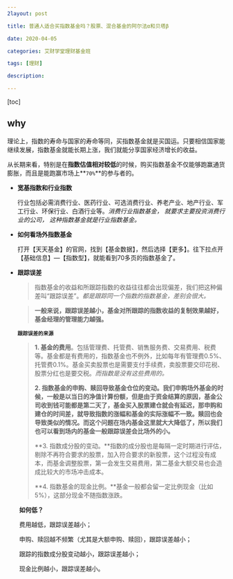 ```yaml
---
2layout: post

title: 普通人适合买指数基金吗？股票、混合基金的阿尔法α和贝塔β

date: 2020-04-05

categories: 艾财学堂理财基金班

tags: [理财]

description:  

---
```


[toc]

## why

理论上，指数的寿命与国家的寿命等同，买指数基金就是买国运。只要相信国家能继续发展，指数基金就能长期上涨，我们就能分享国家经济增长的收益。

从长期来看，特别是在**指数估值相对较低**的时候，购买指数基金不仅能够跑赢通货膨胀，而且是能跑赢市场上**`70%`**的参与者的。

- **宽基指数和行业指数**

  行业包括必需消费行业、医药行业、可选消费行业、养老产业、地产行业、军工行业、环保行业、白酒行业等。*消费行业指数基金， 就要求主要投资消费行业的公司， 这种指数基金就是行业指数基金。*

- **如何看场外指数基金**

  打开【天天基金】的官网，找到【基金数据】，然后选择【更多】。往下拉点开【基础信息】—【指数型】，就能看到70多页的指数基金了。

- **跟踪误差**

  > 指数基金的收益和所跟踪指数的收益往往都会出现偏差，我们把这种偏差叫“跟踪误差”。*都是跟踪同一个指数的指数基金，差别会很大。*

  > **一般来说，跟踪误差越小，基金对所跟踪的指数收益的复制效果越好，基金经理的管理能力越强。**

  **`跟踪误差的来源`**

  > **1. 基金的费用**。包括管理费、托管费、销售服务费、交易费用、税费等。基金都是有费用的，指数基金也不例外，比如每年有管理费0.5%、托管费0.1%。基金买卖股票也是需要支付手续费，卖股票要交印花税、股票分红也是要交税。*而指数是没有这些费用的。*
  >
  > **2. 指数基金的申购、赎回导致基金仓位的变动。**我们申购场外基金的时候，一般是以当日的净值计算份额，但是由于资金结算的原因，基金公司收到钱可能都是第二天了，基金买入股票建仓就会有延迟，那申购和建仓的时间差，就导致指数的涨幅和基金的实际涨幅不一致。赎回也会导致类似的情况。而这个问题在场内基金这里就大大降低了，所以我们也可以看到**场内的基金一般跟踪误差会比场外的小。**
  >
  > **3. 指数成分股的变动。**指数的成分股也是每隔一定时期进行评估，剔除不再符合要求的股票，加入符合要求的新股票，这个过程没有成本，而基金调整股票，第一会发生交易费用，第二基金大额交易也会造成比较大的市场冲击成本。
  >
  > **4. 指数基金的现金比例。**基金一般都会留一定比例现金（比如5%），这部分现金不随指数涨跌。

  ​	**如何低？**

  ​	费用越低，跟踪误差越小；

  ​	申购、赎回越不频繁（尤其是大额申购、赎回），跟踪误差越小；

  ​	跟踪的指数成分股变动越小，跟踪误差越小；

  ​	现金比例越小，跟踪误差越小。

